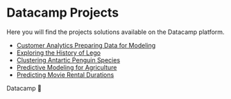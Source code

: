 # Datacamp Projects
Here you will find the projects solutions available on the Datacamp platform.  

- [Customer Analytics Preparing Data for Modeling](https://github.com/guillermovc/Datacamp-Projects/tree/master/Customer%20Analytics%20Preparing%20Data%20for%20Modeling/notebook.ipynb)
- [Exploring the History of Lego](https://github.com/guillermovc/Datacamp-Projects/tree/master/Exploring%20the%20History%20of%20Lego/notebook.ipynb)
- [Clustering Antartic Penguin Species](https://github.com/guillermovc/Datacamp-Projects/tree/master/Clustering%20Antartic%20Penguin%20Species/penguins.ipynb)
- [Predictive Modeling for Agriculture](https://github.com/guillermovc/Datacamp-Projects/blob/master/Predictive%20Modeling%20for%20Agriculture/notebook.ipynb)
- [Predicting Movie Rental Durations](https://github.com/guillermovc/Datacamp-Projects/blob/master/Predicting%Movie%Rental%Durations/notebook.ipynb)

Datacamp 💚